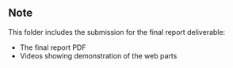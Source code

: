 ## Note
This folder includes the submission for the final report deliverable:
- The final report PDF
- Videos showing demonstration of the web parts